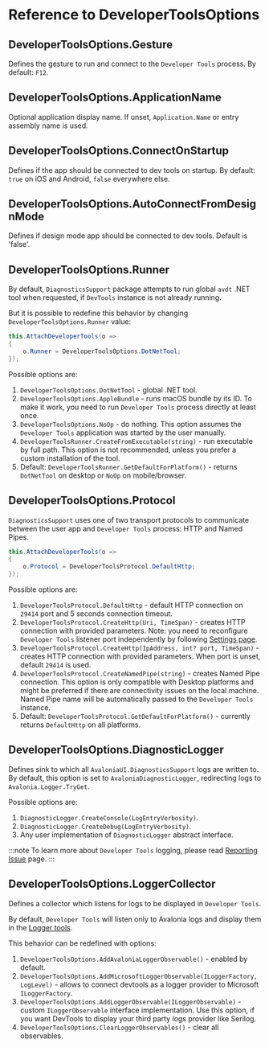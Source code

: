 # Reference to DeveloperToolsOptions

## DeveloperToolsOptions.Gesture

Defines the gesture to run and connect to the `Developer Tools` process.
By default: `F12`.

## DeveloperToolsOptions.ApplicationName

Optional application display name.
If unset, `Application.Name` or entry assembly name is used.

## DeveloperToolsOptions.ConnectOnStartup

Defines if the app should be connected to dev tools on startup.
By default: `true` on iOS and Android, `false` everywhere else.

## DeveloperToolsOptions.AutoConnectFromDesignMode

Defines if design mode app should be connected to dev tools.
Default is 'false'.

## DeveloperToolsOptions.Runner

By default, `DiagnosticsSupport` package attempts to run global `avdt` .NET tool when requested, if `DevTools` instance is not already running.

But it is possible to redefine this behavior by changing `DeveloperToolsOptions.Runner` value:

```csharp
this.AttachDeveloperTools(o =>
{
    o.Runner = DeveloperToolsOptions.DotNetTool;
});
```

Possible options are:

1. `DeveloperToolsOptions.DotNetTool` - global .NET tool.
2. `DeveloperToolsOptions.AppleBundle` - runs macOS bundle by its ID. To make it work, you need to run `Developer Tools` process directly at least once.
3. `DeveloperToolsOptions.NoOp` - do nothing. This option assumes the `Developer Tools` application was started by the user manually. 
4. `DeveloperToolsRunner.CreateFromExecutable(string)` - run executable by full path. This option is not recommended, unless you prefer a custom installation of the tool.
5. Default: `DeveloperToolsRunner.GetDefaultForPlatform()` - returns `DotNetTool` on desktop or `NoOp` on mobile/browser.

## DeveloperToolsOptions.Protocol

`DiagnosticsSupport` uses one of two transport protocols to communicate between the user app and `Developer Tools` process: HTTP and Named Pipes.

```csharp
this.AttachDeveloperTools(o =>
{
    o.Protocol = DeveloperToolsProtocol.DefaultHttp;
});
```

Possible options are:

1. `DeveloperToolsProtocol.DefaultHttp` - default HTTP connection on `29414` port and 5 seconds connection timeout.
2. `DeveloperToolsProtocol.CreateHttp(Uri, TimeSpan)` - creates HTTP connection with provided parameters. Note: you need to reconfigure `Developer Tools` listener port independently by following [Settings page](./settings.md).
3. `DeveloperToolsProtocol.CreateHttp(IpAddress, int? port, TimeSpan)` - creates HTTP connection with provided parameters. When port is unset, default `29414` is used. 
4. `DeveloperToolsProtocol.CreateNamedPipe(string)` - creates Named Pipe connection. This option is only compatible with Desktop platforms and might be preferred if there are connectivity issues on the local machine. Named Pipe name will be automatically passed to the `Developer Tools` instance.
5. Default: `DeveloperToolsProtocol.GetDefaultForPlatform()` - currently returns `DefaultHttp` on all platforms.

## DeveloperToolsOptions.DiagnosticLogger

Defines sink to which all `AvaloniaUI.DiagnosticsSupport` logs are written to.
By default, this option is set to `AvaloniaDiagnosticLogger`, redirecting logs to `Avalonia.Logger.TryGet`.

Possible options are:

1. `DiagnosticLogger.CreateConsole(LogEntryVerbosity)`.
2. `DiagnosticLogger.CreateDebug(LogEntryVerbosity)`.
3. Any user implementation of `DiagnosticLogger` abstract interface.

:::note
To learn more about `Developer Tools` logging, please read [Reporting Issue](./reporing-issue.md) page.
:::

## DeveloperToolsOptions.LoggerCollector

Defines a collector which listens for logs to be displayed in `Developer Tools`.

By default, `Developer Tools` will listen only to Avalonia logs and display them in the [Logger tools](./tools/logs.md).

This behavior can be redefined with options:

1. `DeveloperToolsOptions.AddAvaloniaLoggerObservable()` - enabled by default.
2. `DeveloperToolsOptions.AddMicrosoftLoggerObservable(ILoggerFactory, LogLevel)` - allows to connect devtools as a logger provider to Microsoft `ILoggerFactory`.
3. `DeveloperToolsOptions.AddLoggerObservable(ILoggerObservable)` - custom `ILoggerObservable` interface implementation. Use this option, if you want DevTools to display your third party logs provider like Serilog.
4. `DeveloperToolsOptions.ClearLoggerObservables()` - clear all observables.
